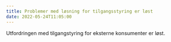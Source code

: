 ```yaml
---
title: Problemer med løsning for tilgangsstyring er løst
date: 2022-05-24T11:05:00
---
```


Utfordringen med tilgangstyring for eksterne konsumenter er løst.
